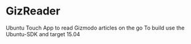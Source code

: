# GizReader
Ubuntu Touch App to read Gizmodo articles on the go
To build use the Ubuntu-SDK and target 15.04
